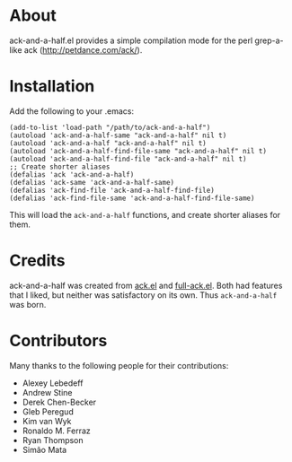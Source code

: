 About
=====

ack-and-a-half.el provides a simple compilation mode for the perl
grep-a-like ack (http://petdance.com/ack/).

Installation
============

Add the following to your .emacs:

    (add-to-list 'load-path "/path/to/ack-and-a-half")
    (autoload 'ack-and-a-half-same "ack-and-a-half" nil t)
    (autoload 'ack-and-a-half "ack-and-a-half" nil t)
    (autoload 'ack-and-a-half-find-file-same "ack-and-a-half" nil t)
    (autoload 'ack-and-a-half-find-file "ack-and-a-half" nil t)
    ;; Create shorter aliases
    (defalias 'ack 'ack-and-a-half)
    (defalias 'ack-same 'ack-and-a-half-same)
    (defalias 'ack-find-file 'ack-and-a-half-find-file)
    (defalias 'ack-find-file-same 'ack-and-a-half-find-file-same)

This will load the `ack-and-a-half` functions, and create shorter
aliases for them.

Credits
=======

ack-and-a-half was created from
[ack.el](http://rooijan.za.net/code/emacs-lisp/ack-el) and
[full-ack.el](http://nschum.de/src/emacs/full-ack/).  Both had
features that I liked, but neither was satisfactory on its own.  Thus
`ack-and-a-half` was born.

Contributors
============

Many thanks to the following people for their contributions:

* Alexey Lebedeff
* Andrew Stine
* Derek Chen-Becker
* Gleb Peregud
* Kim van Wyk
* Ronaldo M. Ferraz
* Ryan Thompson
* Simão Mata
